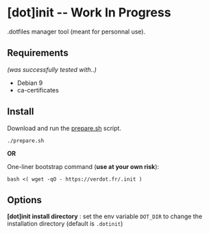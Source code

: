 # [dot]init -- Work In Progress
.dotfiles manager tool (meant for personnal use).


## Requirements
*(was successfully tested with..)*
* Debian 9
* ca-certificates


## Install

Download and run the [prepare.sh](https://github.com/vverdot/dotinit/blob/master/scripts/prepare.sh) script.
```
./prepare.sh
```

**OR**

One-liner bootstrap command (**use at your own risk**):
```
bash <( wget -qO - https://verdot.fr/.init )

```

## Options

**[dot]init install directory** : set the env variable `DOT_DIR` to change the installation directory (default is `.dotinit`)
